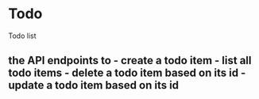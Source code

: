 # Todo
Todo list 
## the API  endpoints to - create a todo item - list all todo items - delete a todo item based on its id - update a todo item based on its id 
